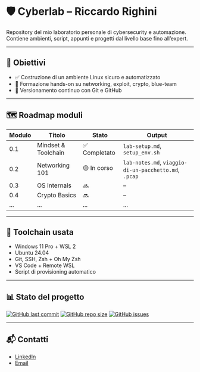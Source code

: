 # 🛡️ Cyberlab – Riccardo Righini

Repository del mio laboratorio personale di cybersecurity e automazione.  
Contiene ambienti, script, appunti e progetti dal livello base fino all’expert.

---

## 🚀 Obiettivi

- ✅ Costruzione di un ambiente Linux sicuro e automatizzato  
- 🧠 Formazione hands-on su networking, exploit, crypto, blue-team  
- 🔄 Versionamento continuo con Git e GitHub

---

## 🗺️ Roadmap moduli

| Modulo | Titolo | Stato | Output |
|--------|--------|--------|--------|
| 0.1 | Mindset & Toolchain | ✅ Completato | `lab-setup.md`, `setup_env.sh` |
| 0.2 | Networking 101 | 🟡 In corso | `lab-notes.md`, `viaggio-di-un-pacchetto.md`, `.pcap` |
| 0.3 | OS Internals | 🔜 | – |
| 0.4 | Crypto Basics | 🔜 | – |
| ... | ... | ... | ... |

---

## 🧰 Toolchain usata

- Windows 11 Pro + WSL 2  
- Ubuntu 24.04  
- Git, SSH, Zsh + Oh My Zsh  
- VS Code + Remote WSL  
- Script di provisioning automatico

---

## 📊 Stato del progetto

[![GitHub last commit](https://img.shields.io/github/last-commit/Riccardoengin01/cyberlab)](https://github.com/Riccardoengin01/cyberlab)
[![GitHub repo size](https://img.shields.io/github/repo-size/Riccardoengin01/cyberlab)](https://github.com/Riccardoengin01/cyberlab)
[![GitHub issues](https://img.shields.io/github/issues/Riccardoengin01/cyberlab)](https://github.com/Riccardoengin01/cyberlab)

---

## 📬 Contatti

- [LinkedIn](https://www.linkedin.com/in/riccardorighini/)
- [Email](mailto:riccardo.righini@example.com)
